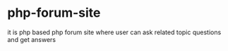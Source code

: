 # php-forum-site
it is php based php forum site where user can ask  related topic questions and get answers
